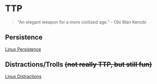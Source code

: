 # TTP
>"An elegant weapon for a more civilized age." - Obi Wan Kenobi

## Persistence
[Linux Persistence](darkwire37.github.io/ttp/linuxPersistence.md)


## Distractions/Trolls ~~(not really TTP, but still fun)~~
[Linux Distractions](darkwire37.github.io/ttp/linuxDistractions.md)

